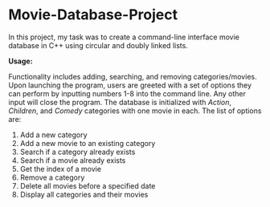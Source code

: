 # Movie-Database-Project
In this project, my task was to create a command-line interface movie database in C++ using circular and doubly linked lists. 

**Usage:** 

Functionality includes adding, searching, and removing categories/movies. Upon launching the program, users are greeted with a set of options they can perform by inputting numbers 1-8 into the command line. Any other input will close the program. 
The database is initialized with _Action_, _Children_, and _Comedy_ categories with one movie in each. The list of options are:

1) Add a new category
2) Add a new movie to an existing category
3) Search if a category already exists
4) Search if a movie already exists
5) Get the index of a movie
6) Remove a category
7) Delete all movies before a specified date
8) Display all categories and their movies
